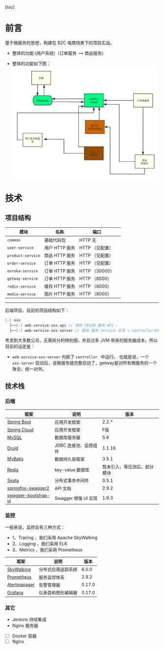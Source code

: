 [toc]

# 前言

基于微服务的思想，构建在 B2C 电商场景下的项目实战。

* 整体的功能:(用户系统)（订单服务 --> 商品服务）

* 整体的功能如下图：![功能图](https://github.com/liangchengcheng/spring-cloud-hdsx-x1/blob/master/image/%E5%BD%AD%E6%AF%85%E7%89%88%E6%9C%AC%E6%B0%B4%E6%BA%90%E5%9C%B0%E8%84%9A%E6%89%8B%E6%9E%B6.png)

# 技术


## 项目结构

| 模块 | 名称 | 端口 | |
| --- | --- | --- | --- |
| `common` | 基础代码包 | HTTP 无 | |
| `user-service` | 用户 HTTP 服务 | HTTP （见配置） | |
| `product-service` | 商品 HTTP 服务 | HTTP （见配置） | |
| `order-service` | 订单 HTTP 服务 | HTTP （见配置） | |
| `eureka-service` | 订单 HTTP 服务 | HTTP （30000） | |
| `getway-service` | 订单 HTTP 服务 | HTTP （8000） | |
| `redis-service` | 缓存 HTTP 服务 | HTTP （8000） | |
| `media-service` | 图片 HTTP 服务 | HTTP （8000） | |

-------

后端项目，目前的项目结构如下：

```Java
[-] xxx
  ├──[-] web-service-xxx-api // 提供 FEGIN 服务 API 。
  ├──[-] web-service-xxx-server // 提供 服务 Service 实现 + controller对外。
```

考虑到大多数公司，无需拆分的特别细，并且过多 JVM 带来的服务器成本。所以目前的设定是：
* `web-service-xxx-server` 内嵌了 `controller ` 中运行。
也就是说，一个 `xxx-server` 启动后，该微服务就完整启动了，getway是对所有微服务的一个聚合，统一对外。

## 技术栈

### 后端

| 框架 | 说明 |  版本 |
| --- | --- | --- |
| [Spring Boot](https://spring.io/projects/spring-boot) | 应用开发框架 |   2.2.* |
| [Spring Cloud](https://spring.io/projects/spring-cloud) | 应用开发框架 |   F版 |
| [MySQL](https://www.mysql.com/cn/) | 数据库服务器 | 5.6 |
| [Druid](https://github.com/alibaba/druid) | JDBC 连接池、监控组件 | 1.1.16 |
| [MyBatis](http://www.mybatis.org/mybatis-3/zh/index.html) | 数据持久层框架 | 3.5.1 |
| [Redis](https://redis.io/) | key-value 数据库 | 暂未引入，等压测后，部分模块 |
| [Seata](https://github.com/seata/seata) | 分布式事务中间件 | 0.5.1 |
| [springfox-swagger2](https://github.com/springfox/springfox/tree/master/springfox-swagger2) | API 文档 | 2.9.2 |
| [swagger-bootstrap-ui](https://gitee.com/xiaoym/swagger-bootstrap-ui) | Swagger 增强 UI 实现 | 1.9.3 |


### 监控

一般来说，监控会有三种方式：

* 1、Tracing ，我们采用 Apache SkyWalking
* 2、Logging ，我们采用 ELK
* 3、Metrics ，我们采用 Prometheus

| 框架 | 说明 |  版本 |
| --- | --- | --- |
| [SkyWalking](http://skywalking.apache.org/) | 分布式应用追踪系统 | 6.0.0 |
| [Prometheus](https://prometheus.io/) | 服务监控体系 | 2.9.2 |
| [Alertmanager](https://prometheus.io/docs/alerting/alertmanager/) | 告警管理器 | 0.17.0 |
| [Grafana](https://grafana.com/) | 仪表盘和图形编辑器 | 0.17.0 |

### 其它

* Jenkins 持续集成
* Nginx 服务器
* [ ] Docker 容器
* [ ] Nginx
